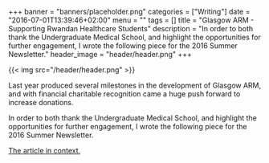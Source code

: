 +++
banner = "banners/placeholder.png"
categories = ["Writing"]
date = "2016-07-01T13:39:46+02:00"
menu = ""
tags = []
title = "Glasgow ARM - Supporting Rwandan Healthcare Students"
description = "In order to both thank the Undergraduate Medical School, and highlight the opportunities for further engagement, I wrote the following piece for the 2016 Summer Newsletter."
header_image = "header/header.png"
+++

{{< img src="/header/header.png" >}}

Last year produced several milestones in the development of Glasgow ARM, and with financial charitable recognition came a huge push forward to increase donations.

In order to both thank the Undergraduate Medical School, and highlight the opportunities for further engagement, I wrote the following piece for the 2016 Summer Newsletter.

[The article in context.](http://us10.campaign-archive2.com/?u=fb47cc0037f082870347d2bb5&id=61d73f7f3c&e=%5bUNIQID%5d)
